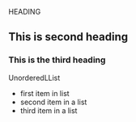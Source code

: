 HEADING
## This is  second heading
### This is the third heading

UnorderedLList
* first item in list
* second item in a list
* third item in a list

